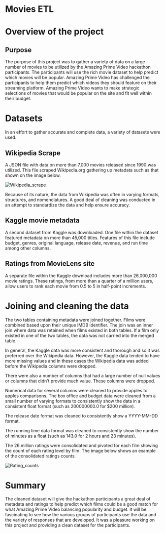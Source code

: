 # Movies ETL

# Overview of the project 

## Purpose

The purpose of this project was to gather a variety of data on a large number of movies to be utilized by the Amazing Prime Video hackathon participants.  The participants will use the rich movie dataset to help predict which movies will be popular.  Amazing Prime Video has challenged the participants to help them predict which videos they should feature on their streaming platform.  Amazing Prime Video wants to make strategic selections of movies that would be popular on the site and fit well within their budget.


# Datasets

In an effort to gather accurate and complete data, a variety of datasets were used.

## Wikipedia Scrape

A JSON file with data on more than 7,000 movies released since 1990 was utilized.  This file scraped Wikipedia.org gathering up metadata such as that shown on the image below.

![Wikipedia_scrape](https://user-images.githubusercontent.com/82730954/122661432-be48dd80-d14f-11eb-9022-f412ee0a8740.PNG)

Because of its nature, the data from Wikipedia was often in varying formats, structures, and nomenclatures.  A good deal of cleaning was conducted in an attempt to standardize the data and help ensure accuracy.  

## Kaggle movie metadata

A second dataset from Kaggle was downloaded.  One file within the dataset featured metadata on more than 45,000 titles.  Features of this file include budget, genres, original language, release date, revenue, and run time among other columns.

## Ratings from MovieLens site

A separate file within the Kaggle download includes more than 26,000,000 movie ratings.  These ratings, from more than a quarter of a million users, allow users to rank each movie from 0.5 to 5 in half-point increments.

# Joining and cleaning the data

The two tables containing metadata were joined together.  Films were combined based upon their unique IMDB identifier.  The join was an inner join where data was retained when films existed in both tables.  If a film only existed in one of the two tables, the data was not carried into the merged table.

In general, the Kaggle data was more consistent and thorough and so it was preferred over the Wikipedia data.  However, the Kaggle data tended to have more missing values and in these cases the Wikipedia data was added before the Wikipedia columns were dropped.

There were also a number of columns that had a large number of null values or columns that didn’t provide much value.  These columns were dropped.  

Numerical data for several columns were cleaned to provide apples to apples comparisons.  The box office and budget data were cleaned from a small number of varying formats to consistently show the data in a consistent float format (such as 200000000.0 for $200 million).

The release date format was cleaned to consistently show a YYYY-MM-DD format.

The running time data format was cleaned to consistently show the number of minutes as a float (such as 143.0 for 2 hours and 23 minutes).

The 26 million ratings were consolidated and pivoted for each film showing the count of each rating level by film.  The image below shows an example of the consolidated ratings counts.

![Rating_counts](https://user-images.githubusercontent.com/82730954/122661435-cef95380-d14f-11eb-8a47-532b7bf94fad.PNG)

# Summary

The cleaned dataset will give the hackathon participants a great deal of metadata and ratings to help predict which films could be a good match for what Amazing Prime Video balancing popularity and budget.  It will be fascinating to see how the various groups of participants use the data and the variety of responses that are developed.  It was a pleasure working on this project and providing a clean dataset for the participants.
